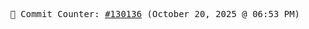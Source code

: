 <p align="center">
    <samp>
        📮 Commit Counter: <a href="https://github.com/Javascript-void0/Javascript-void0/commits/main">#130136</a> (October 20, 2025 @ 06:53 PM)
    </samp>
</p>